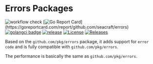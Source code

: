 # Errors Packages
![workflow check](https://github.com/seacraft/errors/actions/workflows/check.yml/badge.svg)
[![Go Report Card](https://goreportcard.com/badge/github.com/seacraft/errors?)](https://goreportcard.com/report/github.com/seacraft/errors)
[![golangci badge](https://github.com/golangci/golangci-web/blob/master/src/assets/images/badge_a_plus_flat.svg)](https://golangci.com/r/github.com/seacraft/errors)
[![release](https://img.shields.io/github/release-pre/seacraft/errors.svg)](https://github.com/seacraft/errors/releases)
[![License](https://img.shields.io/badge/License-Apache%202.0-blue.svg)](https://github.com/mum4k/termdash/blob/main/LICENSE)
[![Releases](https://img.shields.io/github/downloads/seacraft/errors/total.svg)](https://github.com/seacraft/errors/releases)

Based on the `github.com/pkg/errors` package, it adds support for `error code` and is fully compatible with `github.com/pkg/errors`.

The performance is basically the same as `github.com/pkg/errors`.